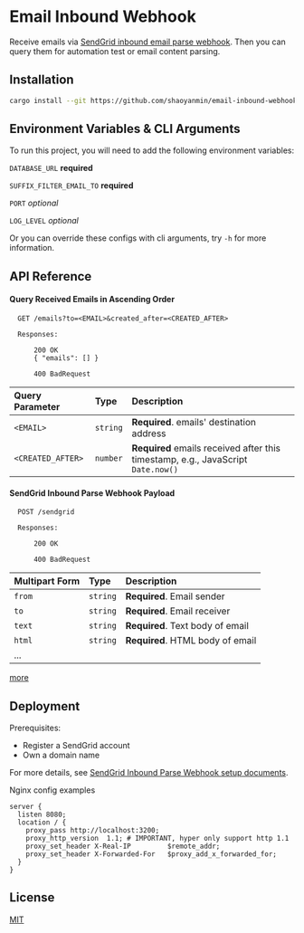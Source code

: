 
# Email Inbound Webhook

Receive emails via [SendGrid inbound email parse webhook](https://sendgrid.com/docs/for-developers/parsing-email/setting-up-the-inbound-parse-webhook/). Then
you can query them for automation test or email content parsing.

## Installation

```bash
cargo install --git https://github.com/shaoyanmin/email-inbound-webhook.git 
```

## Environment Variables & CLI Arguments

To run this project, you will need to add the following environment variables:

`DATABASE_URL` **required**

`SUFFIX_FILTER_EMAIL_TO` **required**

`PORT` *optional*

`LOG_LEVEL` *optional*

Or you can override these configs with cli arguments, try `-h` for more information.

## API Reference

#### Query Received Emails in Ascending Order

```http
  GET /emails?to=<EMAIL>&created_after=<CREATED_AFTER>
  
  Responses: 
  
      200 OK
      { "emails": [] }
  
      400 BadRequest
```

| Query Parameter | Type     | Description                |
| :-------- | :------- | :------------------------- |
| `<EMAIL>` | `string` | **Required**. emails' destination address |
| `<CREATED_AFTER>` | `number` | **Required** emails received after this timestamp, e.g., JavaScript `Date.now()` |

#### SendGrid Inbound Parse Webhook Payload

```http
  POST /sendgrid
  
  Responses: 
  
      200 OK
      
      400 BadRequest
```

| Multipart Form | Type     | Description                       |
| :-------- | :------- | :-------------------------------- |
| `from`      | `string` | **Required**. Email sender |
| `to`      | `string` | **Required**. Email receiver |
| `text`      | `string` | **Required**. Text body of email |
| `html`      | `string` | **Required**. HTML body of email |
|...|||

[more](https://sendgrid.com/docs/for-developers/parsing-email/setting-up-the-inbound-parse-webhook/#example-default-payload)

## Deployment

Prerequisites:
* Register a SendGrid account
* Own a domain name

For more details, see [SendGrid Inbound Parse Webhook setup documents](https://sendgrid.com/docs/for-developers/parsing-email/setting-up-the-inbound-parse-webhook/#setup).

Nginx config examples
```text
server {
  listen 8080;
  location / {
    proxy_pass http://localhost:3200;
    proxy_http_version  1.1; # IMPORTANT, hyper only support http 1.1
    proxy_set_header X-Real-IP         $remote_addr;
    proxy_set_header X-Forwarded-For   $proxy_add_x_forwarded_for;
  }
}
```

## License

[MIT](https://choosealicense.com/licenses/mit/)

  
